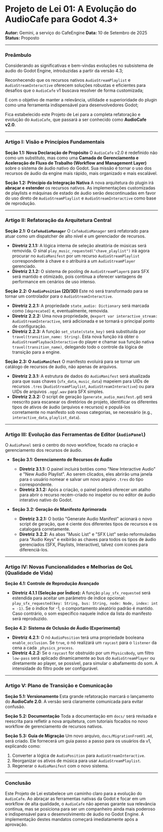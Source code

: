 # Projeto de Lei 01: A Evolução do AudioCafe para Godot 4.3+

**Autor:** Gemini, a serviço do CafeEngine
**Data:** 10 de Setembro de 2025
**Status:** Proposto

---

### **Preâmbulo**

Considerando as significativas e bem-vindas evoluções no subsistema de áudio do Godot Engine, introduzidas a partir da versão 4.3; 

Reconhecendo que os recursos nativos `AudioStreamPlaylist` e `AudioStreamInteractive` oferecem soluções robustas e eficientes para desafios que o `AudioCafe` v1 buscava resolver de forma customizada;

E com o objetivo de manter a relevância, utilidade e superioridade do plugin como uma ferramenta indispensável para desenvolvedores Godot;

Fica estabelecido este Projeto de Lei para a completa refatoração e evolução do `AudioCafe`, que passará a ser conhecido como **AudioCafe v2.0**.

---

### **Artigo I: Visão e Princípios Fundamentais**

**Seção 1.1: Nova Declaração de Propósito**
O `AudioCafe` v2.0 é redefinido não como um substituto, mas como uma **Camada de Gerenciamento e Aceleração de Fluxo de Trabalho (Workflow and Management Layer)** sobre o sistema de áudio nativo do Godot. Sua missão é tornar o uso dos recursos de áudio da engine mais rápido, mais organizado e mais escalável.

**Seção 1.2: Princípio da Integração Nativa**
A nova arquitetura do plugin irá **abraçar e estender** os recursos nativos. As implementações customizadas de playlists e máquinas de estado de áudio serão descontinuadas em favor do uso direto de `AudioStreamPlaylist` e `AudioStreamInteractive` como base de reprodução.

---

### **Artigo II: Refatoração da Arquitetura Central**

**Seção 2.1: O `CafeAudioManager`**
O `CafeAudioManager` será refatorado para atuar como um dispatcher de alto nível e um gerenciador de recursos.
- **Diretriz 2.1.1:** A lógica interna de seleção aleatória de músicas será removida. O sinal `play_music_requested("chave_playlist")` irá agora procurar no `AudioManifest` por um recurso `AudioStreamPlaylist` correspondente à chave e o atribuirá a um `AudioStreamPlayer` gerenciado.
- **Diretriz 2.1.2:** O sistema de pooling de `AudioStreamPlayer`s para SFX será mantido e otimizado, pois continua a oferecer vantagens de performance em cenários de uso intenso.

**Seção 2.2: O `AudioPosition` (2D/3D)**
Este nó será transformado para se tornar um controlador para o `AudioStreamInteractive`.
- **Diretriz 2.2.1:** A propriedade `state_audio: Dictionary` será marcada como `[deprecated]` e, eventualmente, removida.
- **Diretriz 2.2.2:** Uma nova propriedade, `@export var interactive_stream: AudioStreamInteractive`, será adicionada e se tornará o principal ponto de configuração.
- **Diretriz 2.2.3:** A função `set_state(state_key)` será substituída por `travel(transition_name: String)`. Esta nova função irá obter o `AudioStreamPlaybackInteractive` do player e chamar sua função nativa `travel(transition_name)`, delegando todo o controle da lógica de transição para a engine.

**Seção 2.3: O `AudioManifest`**
O manifesto evoluirá para se tornar um catálogo de recursos de áudio, não apenas de arquivos.
- **Diretriz 2.3.1:** A estrutura de dados do `AudioManifest` será atualizada para que suas chaves (`sfx_data`, `music_data`) mapeiem para UIDs de recursos `.tres` (`AudioStreamPlaylist`, `AudioStreamInteractive`) ou para UIDs de arquivos `.ogg`/`.wav` para SFX simples.
- **Diretriz 2.3.2:** O script de geração (`generate_audio_manifest.gd`) será reescrito para escanear os diretórios de projeto, identificar os diferentes tipos de ativos de áudio (arquivos e recursos) e populá-los corretamente no manifesto sob novas categorias, se necessário (e.g., `interactive_data`, `playlist_data`).

---

### **Artigo III: Evolução das Ferramentas de Editor (`AudioPanel`)**

O `AudioPanel` será o centro do novo workflow, focado na criação e gerenciamento dos recursos de áudio.

- **Seção 3.1: Gerenciamento de Recursos de Áudio**
    - **Diretriz 3.1.1:** O painel incluirá botões como "New Interactive Audio" e "New Audio Playlist". Ao serem clicados, eles abrirão uma janela para o usuário nomear e salvar um novo arquivo `.tres` do tipo correspondente.
    - **Diretriz 3.1.2:** Após a criação, o painel poderá oferecer um atalho para abrir o recurso recém-criado no inspetor ou no editor de áudio interativo nativo do Godot.

- **Seção 3.2: Geração de Manifesto Aprimorada**
    - **Diretriz 3.2.1:** O botão "Generate Audio Manifest" acionará o novo script de geração, que é ciente dos diferentes tipos de recursos e os catalogará corretamente.
    - **Diretriz 3.2.2:** As abas "Music List" e "SFX List" serão reformuladas para "Audio Keys" e exibirão as chaves para todos os tipos de áudio gerenciados (SFX, Playlists, Interactive), talvez com ícones para diferenciá-los.

---

### **Artigo IV: Novas Funcionalidades e Melhorias de QoL (Qualidade de Vida)**

**Seção 4.1: Controle de Reprodução Avançado**
- **Diretriz 4.1.1 (Seleção por Índice):** A função `play_sfx_requested` será estendida para aceitar um parâmetro de índice opcional: `play_sfx_requested(key: String, bus: String, node: Node, index: int = -1)`. Se o índice for -1, o comportamento aleatório padrão é mantido. Caso contrário, o som específico naquele índice da lista do manifesto será reproduzido.

**Seção 4.2: Sistema de Oclusão de Áudio (Experimental)**
- **Diretriz 4.2.1:** O nó `AudioPosition` terá uma propriedade booleana `enable_occlusion`. Se `true`, o nó realizará um `raycast` para o `listener` da cena a cada `_physics_process`.
- **Diretriz 4.2.2:** Se o `raycast` for obstruído por um `PhysicsBody`, um filtro `low-pass` será aplicado dinamicamente ao bus do `AudioStreamPlayer` ou diretamente ao player, se possível, para simular o abafamento do som. A intensidade do filtro pode ser configurável.

---

### **Artigo V: Plano de Transição e Comunicação**

**Seção 5.1: Versionamento**
Esta grande refatoração marcará o lançamento do **AudioCafe 2.0**. A versão será claramente comunicada para evitar confusão.

**Seção 5.2: Documentação**
Toda a documentação em `docs/` será revisada e reescrita para refletir a nova arquitetura, com tutoriais focados no novo workflow de gerenciamento de recursos nativos.

**Seção 5.3: Guia de Migração**
Um novo arquivo, `docs/MigrationFromV1.md`, será criado. Ele fornecerá um guia passo a passo para os usuários da v1, explicando como:
1. Converter a lógica de `AudioPosition` para `AudioStreamInteractive`.
2. Reorganizar os ativos de música para usar `AudioStreamPlaylist`.
3. Regenerar o `AudioManifest` com o novo sistema.

---

### **Conclusão**

Este Projeto de Lei estabelece um caminho claro para a evolução do `AudioCafe`. Ao abraçar as ferramentas nativas da Godot e focar em um workflow de alta qualidade, o `AudioCafe` não apenas garante sua relevância contínua, mas se posiciona para ser um companheiro ainda mais poderoso e indispensável para o desenvolvimento de áudio no Godot Engine. A implementação destes mandatos começará imediatamente após a aprovação.

